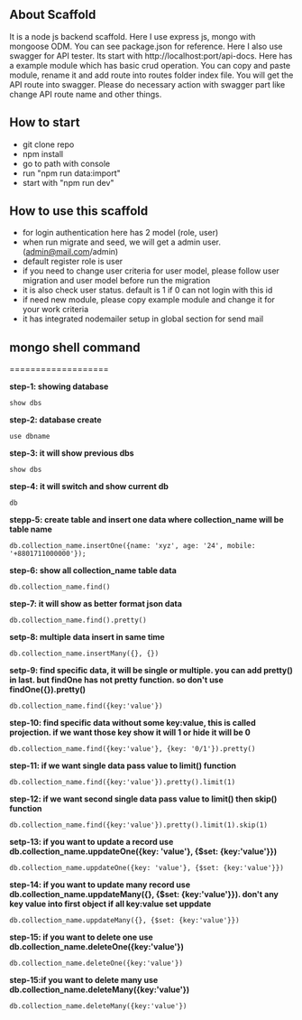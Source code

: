 ## About Scaffold
It is a node js backend scaffold. Here I use express js, mongo with mongoose ODM. You can see package.json for reference. Here I also use swagger for API tester. Its start with http://localhost:port/api-docs. Here has a example module which has basic crud operation. You can copy and paste module, rename it and add route into routes folder index file. You will get the API route into swagger. Please do necessary action with swagger part like change API route name and other things.

## How to start

- git clone repo
- npm install
- go to path with console
- run "npm run data:import"
- start with "npm run dev"


## How to use this scaffold
- for login authentication here has 2 model (role, user)
- when run migrate and seed, we will get a admin user. (admin@mail.com/admin)
- default register role is user
- if you need to change user criteria for user model, please follow user migration and user model before run the migration
- it is also check user status. default is 1 if 0 can not login with this id
- if need new module, please copy example module and change it for your work criteria
- it has integrated nodemailer setup in global section for send mail

## mongo shell command ##
===================

**step-1: showing database**
```
show dbs
```

**step-2: database create**
```
use dbname
```

**step-3: it will show previous dbs** 
```
show dbs
```

**step-4: it will switch and show current db** 
```
db
```

**stepp-5: create table and insert one data where collection_name will be table name**
```
db.collection_name.insertOne({name: 'xyz', age: '24', mobile: '+8801711000000'});
```

**step-6: show all collection_name table data**
```
db.collection_name.find()
```

**step-7: it will show as better format json data**
```
db.collection_name.find().pretty()
```

**setp-8: multiple data insert in same time**
```
db.collection_name.insertMany({}, {})
```

**setp-9: find specific data, it will be single or multiple. you can add pretty() in last. but findOne has not pretty function. so don't use findOne({}).pretty()**
```
db.collection_name.find({key:'value'})
```

**step-10: find specific data without some key:value, this is called projection. if we want those key show it will 1 or hide it will be 0**
```
db.collection_name.find({key:'value'}, {key: '0/1'}).pretty()
```

**step-11: if we want single data pass value to limit() function**
```
db.collection_name.find({key:'value'}).pretty().limit(1)
```

**step-12: if we want second single data pass value to limit() then skip() function**
```
db.collection_name.find({key:'value'}).pretty().limit(1).skip(1)
```

**setp-13: if you want to update a record use db.collection_name.uppdateOne({key: 'value'}, {$set: {key:'value'}})**
```
db.collection_name.uppdateOne({key: 'value'}, {$set: {key:'value'}})
```

**step-14: if you want to update many record use db.collection_name.uppdateMany({}, {$set: {key:'value'}}). don't any key value into first object if all key:value set uppdate**
```
db.collection_name.uppdateMany({}, {$set: {key:'value'}})
```

**step-15: if you want to delete one use db.collection_name.deleteOne({key:'value'})**
```
db.collection_name.deleteOne({key:'value'})
```

**step-15:if you want to delete many use db.collection_name.deleteMany({key:'value'})**
```
db.collection_name.deleteMany({key:'value'})
```